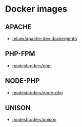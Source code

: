 # Docker images

## APACHE

* [mluex/apache-dev:dockergento](https://hub.docker.com/repository/r/mluex/apache-dev)

## PHP-FPM

* [modestcoders/php](https://hub.docker.com/r/modestcoders/php/)

## NODE-PHP

* [modestcoders/node-php](https://hub.docker.com/r/modestcoders/node-php/)

## UNISON

* [modestcoders/unison](https://hub.docker.com/r/modestcoders/unison/)

